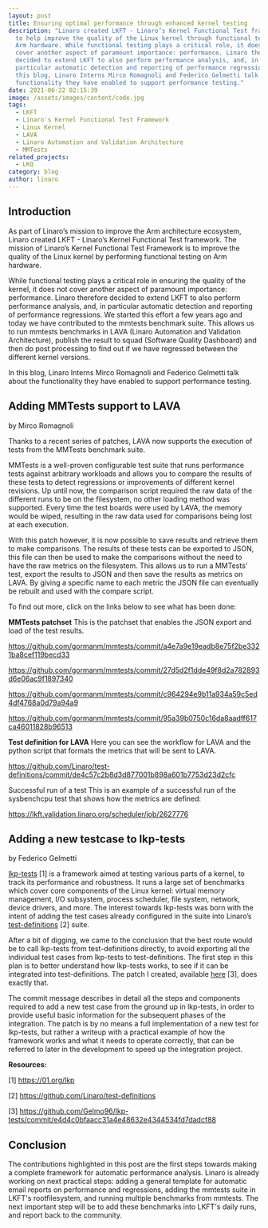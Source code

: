 ```yaml
---
layout: post
title: Ensuring optimal performance through enhanced kernel testing
description: "Linaro created LKFT - Linaro’s Kernel Functional Test framework -
  to help improve the quality of the Linux kernel through functional testing on
  Arm hardware. While functional testing plays a critical role, it does not
  cover another aspect of paramount importance: performance. Linaro therefore
  decided to extend LKFT to also perform performance analysis, and, in
  particular automatic detection and reporting of performance regressions. In
  this blog, Linaro Interns Mirco Romagnoli and Federico Gelmetti talk about the
  functionality they have enabled to support performance testing."
date: 2021-06-22 02:15:39
image: /assets/images/content/code.jpg
tags:
  - LKFT
  - Linaro's Kernel Functional Test Framework
  - Linux Kernel
  - LAVA
  - Linaro Automation and Validation Architecture
  - MMTests
related_projects:
  - LKQ
category: blog
author: linaro
---
```

## Introduction

As part of Linaro’s mission to improve the Arm architecture ecosystem, Linaro created LKFT - Linaro’s Kernel Functional Test framework. The mission of Linaro’s Kernel Functional Test Framework is to improve the quality of the Linux kernel by performing functional testing on Arm hardware. 

While functional testing plays a critical role in ensuring the quality of the kernel, it does not cover another aspect of paramount importance: performance. Linaro therefore decided to extend LKFT to also perform performance analysis, and, in particular automatic detection and reporting of performance regressions. We started this effort a few years ago and today we have contributed to the mmtests benchmark suite. This allows us to run mmtests benchmarks in LAVA (Linaro Automation and Validation Architecture), publish the result to squad (Software Quality Dashboard) and then do post processing to find out if we have regressed between the different kernel versions.

In this blog, Linaro Interns Mirco Romagnoli and Federico Gelmetti talk about the functionality they have enabled to support performance testing. 

## Adding MMTests support to LAVA

by Mirco Romagnoli 

Thanks to a recent series of patches, LAVA now supports the execution of tests from the MMTests benchmark suite.

MMTests is a well-proven configurable test suite that runs performance tests against arbitrary workloads and allows you to compare the results of these tests to detect regressions or improvements of different kernel revisions. Up until now, the comparison script required the raw data of the different runs to be on the filesystem, no other loading method was supported. Every time the test boards were used by LAVA, the memory would be wiped, resulting in the raw data used for comparisons being lost at each execution. 

With this patch however, it is now possible to save results and retrieve them to make comparisons. The results of these tests can be exported to JSON, this file can then be used to make the comparisons without the need to have the raw metrics on the filesystem. This allows us to run a MMTests' test, export the results to JSON and then save the results as metrics on LAVA. By giving a specific name to each metric the JSON file can eventually be rebuilt and used with the compare script.

To find out more, click on the links below to see what has been done: 

**MMTests patchset**
This is the patchset that enables the JSON export and load of the test results.

<https://github.com/gormanm/mmtests/commit/a4e7a9e19eadb8e75f2be3321ba8cef119becd33>

<https://github.com/gormanm/mmtests/commit/27d5d2f1dde49f8d2a782893d6e06ac9f1897340>

<https://github.com/gormanm/mmtests/commit/c964294e9b11a934a59c5ed4df4768a0d79a94a9>

<https://github.com/gormanm/mmtests/commit/95a39b0750c16da8aadff617ca46011828b96513>

**[](https://github.com/gormanm/mmtests/commit/95a39b0750c16da8aadff617ca46011828b96513)Test definition for LAVA**
Here you can see the workflow for LAVA and the python script that formats the metrics that will be sent to LAVA.

<https://github.com/Linaro/test-definitions/commit/de4c57c2b8d3d877001b898a601b7753d23d2cfc>

[](https://github.com/Linaro/test-definitions/commit/de4c57c2b8d3d877001b898a601b7753d23d2cfc)Successful run of a test
This is an example of a successful run of the sysbenchcpu test that shows how the metrics are defined: 

<https://lkft.validation.linaro.org/scheduler/job/2627776>

## [](https://lkft.validation.linaro.org/scheduler/job/2627776)Adding a new testcase to lkp-tests

by Federico Gelmetti

[lkp-tests](https://01.org/lkp) \[1] is a framework aimed at testing various parts of a kernel, to track its performance and robustness.
It runs a large set of benchmarks which cover core components of the Linux kernel: virtual memory management, I/O subsystem, process scheduler, file system, network, device drivers, and more. The interest towards lkp-tests was born with the intent of adding the test cases already configured in the suite into Linaro’s [test-definitions](https://github.com/Linaro/test-definitions) \[2] suite.

After a bit of digging, we came to the conclusion that the best route would be to call lkp-tests from test-definitions directly, to avoid exporting all the individual test cases from lkp-tests to test-definitions.
The first step in this plan is to better understand how lkp-tests works, to see if it can be integrated into test-definitions. The patch I created, available [here](https://github.com/Gelmo96/lkp-tests/commit/e4d4c0bfaacc31a4e48632e4344534fd7dadcf88) \[3], does exactly that.

The commit message describes in detail all the steps and components required to add a new test case from the ground up in lkp-tests, in order to provide useful basic information for the subsequent phases of the integration.
The patch is by no means a full implementation of a new test for lkp-tests, but rather a writeup with a practical example of how the framework works and what it needs to operate correctly, that can be referred to later in the development to speed up the integration project.

**Resources:**

\[1] <https://01.org/lkp>

\[2] <https://github.com/Linaro/test-definitions>

\[3] <https://github.com/Gelmo96/lkp-tests/commit/e4d4c0bfaacc31a4e48632e4344534fd7dadcf88>

## Conclusion

The contributions highlighted in this post are the first steps towards making a complete framework for automatic performance analysis. Linaro is already working on next practical steps: adding a general template for automatic email reports on performance and regressions, adding the mmtests suite in LKFT's rootfilesystem, and running multiple benchmarks from mmtests. The next important step will be to add these benchmarks into LKFT's daily runs, and report back to the community.